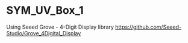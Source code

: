# SYM_UV_Box_1
Using Seeed Grove - 4-Digit Display library
https://github.com/Seeed-Studio/Grove_4Digital_Display

